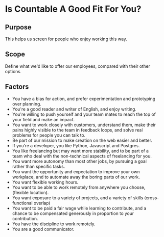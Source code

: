 # Is Countable A Good Fit For You?

## Purpose
This helps us screen for people who enjoy working this way.

## Scope
Define what we'd like to offer our employees, compared with their other options. 

## Factors
  * You have a bias for action, and prefer experimentation and prototyping over planning.
  * You're a good reader and writer of English, and enjoy writing.
  * You're willing to push yourself and your team mates to reach the top of your field and make an impact.
  * You want to work closely with customers, understand them, make their pains highly visible to the team in feedback loops, and solve real problems for people you can talk to.
  * Be part of our mission to make creation on the web easier and better.
  * If you're a developer, you like Python, Javascript and Postgres.
  * You like freelancing but may want more stability, and to be part of a team who deal with the non-technical aspects of freelancing for you.
  * You want more autonomy than most other jobs, by pursuing a goal rather than specific tasks.
  * You want the opportunity and expectation to improve your own workplace, and to automate away the boring parts of our work.
  * You want flexible working hours.
  * You want to be able to work remotely from anywhere you choose, (flexible location).
  * You want exposure to a variety of projects, and a variety of skills (cross-functional overlap)
  * You want to be paid a fair wage while learning to contribute, and a chance to be compensated generously in proportion to your contribution.
  * You have the discipline to work remotely.
  * You are a good communicator.

